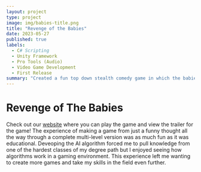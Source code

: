 ```yaml
---
layout: project
type: project
image: img/babies-title.png
title: "Revenge of the Babies"
date: 2023-05-27
published: true
labels:
  - C# Scripting
  - Unity Framework
  - Pro Tools (Audio)
  - Video Game Development 
  - First Release
summary: "Created a fun top down stealth comedy game in which the babies are on a mission to take back the candy that was unjustly stolen from them."
---
```


# Revenge of The Babies

Check out our [website](https://sendit-studios.github.io/)
 where you can play the game and view the trailer for the game! The experience of making a game from just a funny thought all the way through a complete multi-level version was as much fun as it was educational. Deveoping the AI algorithm forced me to pull knowledge from one of the hardest classes of my degree path but I enjoyed seeing how algorithms work in a gaming environment. This experience left me wanting to create more games and take my skills in the field even further. 
